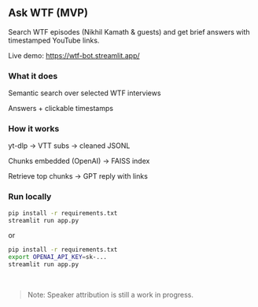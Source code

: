 ## Ask WTF (MVP)

Search WTF episodes (Nikhil Kamath & guests) and get brief answers with timestamped YouTube links.

Live demo: https://wtf-bot.streamlit.app/

### What it does

Semantic search over selected WTF interviews

Answers + clickable timestamps

### How it works

yt-dlp → VTT subs → cleaned JSONL

Chunks embedded (OpenAI) → FAISS index

Retrieve top chunks → GPT reply with links

### Run locally

```bash
pip install -r requirements.txt
streamlit run app.py
```

or

```bash
pip install -r requirements.txt
export OPENAI_API_KEY=sk-...
streamlit run app.py
```
<br>

> Note: Speaker attribution is still a work in progress.